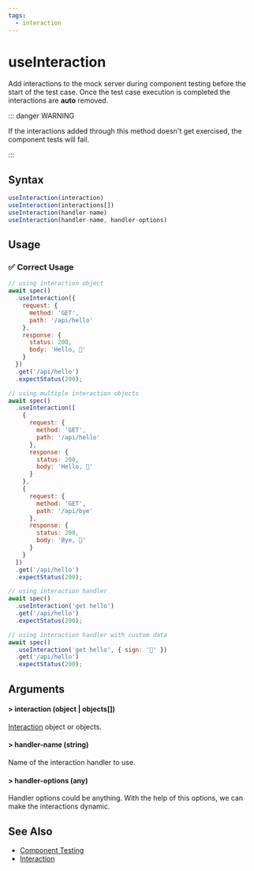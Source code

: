 ```yaml
---
tags:
  - interaction
---
```


# useInteraction

Add interactions to the mock server during component testing before the start of the test case. Once the test case execution is completed the interactions are **auto** removed. 


::: danger WARNING

If the interactions added through this method doesn't get exercised, the component tests will fail.

:::

## Syntax

```js
useInteraction(interaction)
useInteraction(interactions[])
useInteraction(handler-name)
useInteraction(handler-name, handler-options)
```

## Usage

### ✅  Correct Usage

```js
// using interaction object
await spec()
  .useInteraction({
    request: {
      method: 'GET',
      path: '/api/hello'
    },
    response: {
      status: 200,
      body: 'Hello, 👋'
    }
  })
  .get('/api/hello')
  .expectStatus(200);
```

```js
// using multiple interaction objects
await spec()
  .useInteraction([
    {
      request: {
        method: 'GET',
        path: '/api/hello'
      },
      response: {
        status: 200,
        body: 'Hello, 👋'
      }
    },
    {
      request: {
        method: 'GET',
        path: '/api/bye'
      },
      response: {
        status: 200,
        body: 'Bye, 👋'
      }
    }
  ])
  .get('/api/hello')
  .expectStatus(200);
```

```js
// using interaction handler
await spec()
  .useInteraction('get hello')
  .get('/api/hello')
  .expectStatus(200);
```

```js
// using interaction handler with custom data
await spec()
  .useInteraction('get hello', { sign: '👋' })
  .get('/api/hello')
  .expectStatus(200);
```

## Arguments

#### > interaction (object | objects[])

[Interaction](/api/mock/interaction) object or objects.

#### > handler-name (string)

Name of the interaction handler to use. 

#### > handler-options (any)

Handler options could be anything. With the help of this options, we can make the interactions dynamic.

## See Also

- [Component Testing](/guides/component-testing)
- [Interaction](/api/mock/interaction)